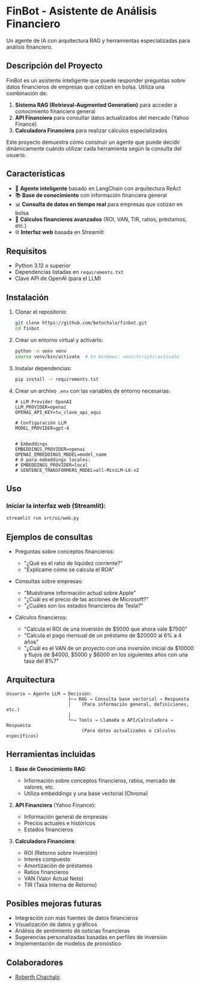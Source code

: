 # FinBot - Asistente de Análisis Financiero

Un agente de IA con arquitectura RAG y herramientas especializadas para análisis financiero.

## Descripción del Proyecto

FinBot es un asistente inteligente que puede responder preguntas sobre datos financieros de empresas que cotizan en bolsa. Utiliza una combinación de:

1. **Sistema RAG (Retrieval-Augmented Generation)** para acceder a conocimiento financiero general
2. **API Financiera** para consultar datos actualizados del mercado (Yahoo Finance)
3. **Calculadora Financiera** para realizar cálculos especializados

Este proyecto demuestra cómo construir un agente que puede decidir dinámicamente cuándo utilizar cada herramienta según la consulta del usuario.

## Características

- 🤖 **Agente inteligente** basado en LangChain con arquitectura ReAct
- 📚 **Base de conocimiento** con información financiera general
- 📊 **Consulta de datos en tiempo real** para empresas que cotizan en bolsa
- 🧮 **Cálculos financieros avanzados** (ROI, VAN, TIR, ratios, préstamos, etc.)
- 🌐 **Interfaz web** basada en Streamlit

## Requisitos

- Python 3.12 o superior
- Dependencias listadas en `requirements.txt`
- Clave API de OpenAI (para el LLM)

## Instalación

1. Clonar el repositorio:
   ```bash
   git clone https://github.com/betochalo/finbot.git
   cd finbot
   ```

2. Crear un entorno virtual y activarlo:
   ```bash
   python -m venv venv
   source venv/bin/activate  # En Windows: venv\Scripts\activate
   ```

3. Instalar dependencias:
   ```bash
   pip install -r requirements.txt
   ```

4. Crear un archivo `.env` con las variables de entorno necesarias:
   ```
   # LLM Provider OpenAI
   LLM_PROVIDER=openai
   OPENAI_API_KEY=tu_clave_api_aqui
   
   # Configuración LLM
   MODEL_PROVIDER=gpt-4
   
   
   # Embeddings
   EMBEDDINGS_PROVIDER=openai
   OPENAI_EMBEDDINGS_MODEL=model_name
   # O para embeddings locales:
   # EMBEDDINGS_PROVIDER=local
   # SENTENCE_TRANSFORMERS_MODEL=all-MiniLM-L6-v2

   ```

## Uso

### Iniciar la interfaz web (Streamlit):

```bash
streamlit run src/ui/web.py
```

## Ejemplos de consultas

- Preguntas sobre conceptos financieros:
  - "¿Qué es el ratio de liquidez corriente?"
  - "Explícame cómo se calcula el ROA"

- Consultas sobre empresas:
  - "Muéstrame información actual sobre Apple"
  - "¿Cuál es el precio de las acciones de Microsoft?"
  - "¿Cuáles son los estados financieros de Tesla?"

- Cálculos financieros:
  - "Calcula el ROI de una inversión de $5000 que ahora vale $7500"
  - "Calcula el pago mensual de un préstamo de $20000 al 6% a 4 años"
  - "¿Cuál es el VAN de un proyecto con una inversión inicial de $10000 y flujos de $4000, $5000 y $6000 en los siguientes años con una tasa del 8%?"

## Arquitectura

```
Usuario → Agente LLM → Decisión:
                       ├─→ RAG → Consulta base vectorial → Respuesta
                       │    (Para información general, definiciones, etc.)  
                       │
                       └─→ Tools → Llamada a API/Calculadora → Respuesta
                            (Para datos actualizados o cálculos específicos)
```

## Herramientas incluidas

1. **Base de Conocimiento RAG**:
   - Información sobre conceptos financieros, ratios, mercado de valores, etc.
   - Utiliza embeddings y una base vectorial (Chroma)

2. **API Financiera** (Yahoo Finance):
   - Información general de empresas
   - Precios actuales e históricos
   - Estados financieros

3. **Calculadora Financiera**:
   - ROI (Retorno sobre Inversión)
   - Interés compuesto
   - Amortización de préstamos
   - Ratios financieros
   - VAN (Valor Actual Neto)
   - TIR (Tasa Interna de Retorno)

## Posibles mejoras futuras

- Integración con más fuentes de datos financieros
- Visualización de datos y gráficos
- Análisis de sentimiento de noticias financieras
- Sugerencias personalizadas basadas en perfiles de inversión
- Implementación de modelos de pronóstico

## Colaboradores

- [Roberth Chachalo](https://github.com/betochalo)